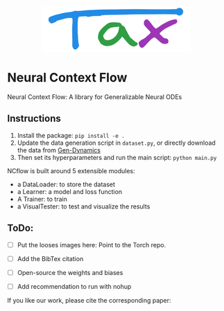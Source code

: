 <div style="text-align:center"><img src="docs/assets/Tax.png" /></div>

# Neural Context Flow
Neural Context Flow: A library for Generalizable Neural ODEs

## Instructions
1. Install the package: `pip install -e .`
2. Update the data generation script in `dataset.py`, or directly download the data from [Gen-Dynamics](https://anonymous.4open.science/r/gen-dynamics/)
3. Then set its hyperparameters and run the main script: `python main.py`

NCflow is built around 5 extensible modules: 
- a DataLoader: to store the dataset
- a Learner: a model and loss function
- A Trainer: to train
- a VisualTester: to test and visualize the results


## ToDo:
- [ ] Put the looses images here: Point to the Torch repo.
- [ ] Add the BibTex citation
- [ ] Open-source the weights and biases
- [ ] Add recommendation to run with nohup


If you like our work, please cite the corresponding paper: